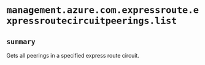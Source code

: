 # `management.azure.com.expressroute.expressroutecircuitpeerings.list`

## `summary`
Gets all peerings in a specified express route circuit.


